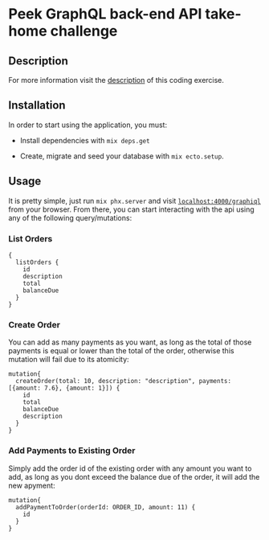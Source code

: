 # Peek GraphQL back-end API take-home challenge

## Description

For more information visit the [description](https://gist.github.com/thonydam/3010cb99a8925f7206459db42c776718) of this coding exercise.

## Installation

In order to start using the application, you must:

* Install dependencies with `mix deps.get`

* Create, migrate and seed your database with `mix ecto.setup`.


## Usage

It is pretty simple, just run `mix phx.server` and visit [`localhost:4000/graphiql`](http://localhost:4000/graphiql) from your browser. From there, you can start interacting with the api using any of the following query/mutations:

### List Orders

```
{
  listOrders {
    id
    description
    total
    balanceDue
  }
}
```

### Create Order

You can add as many payments as you want, as long as the total of those payments is equal or lower than the total of the order, otherwise this mutation will fail due to its atomicity:
```
mutation{
  createOrder(total: 10, description: "description", payments: [{amount: 7.6}, {amount: 1}]) {
    id
    total
    balanceDue
    description
  }
}
```

### Add Payments to Existing Order

Simply add the order id of the existing order with any amount you want to add, as long as you dont exceed the balance due of the order, it will add the new apyment:
```
mutation{
  addPaymentToOrder(orderId: ORDER_ID, amount: 11) {
    id
  }
}
```
